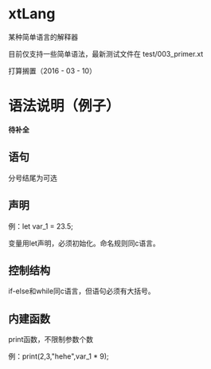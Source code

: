 # xtLang

某种简单语言的解释器

目前仅支持一些简单语法，最新测试文件在 test/003_primer.xt

打算搁置（2016 - 03 - 10）

# 语法说明（例子）

**待补全**

## 语句

分号结尾为可选

## 声明

例：let var_1 = 23.5;

变量用let声明，必须初始化。命名规则同c语言。

## 控制结构

if-else和while同c语言，但语句必须有大括号。

## 内建函数

print函数，不限制参数个数

例：print(2,3,"hehe",var_1 * 9);
